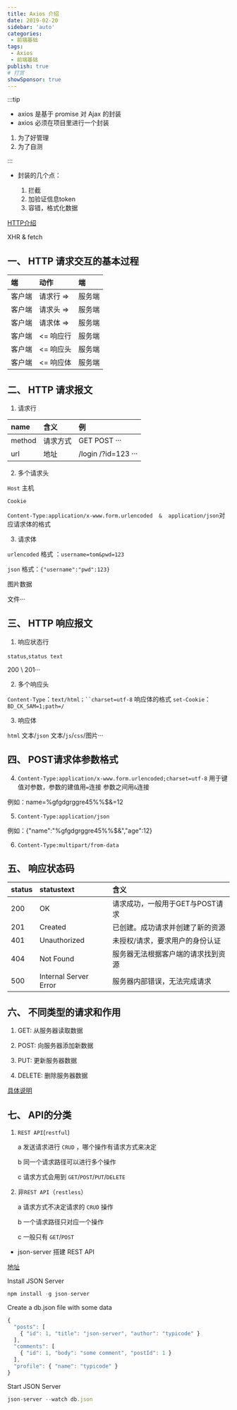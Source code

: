 ```yaml
---
title: Axios 介绍
date: 2019-02-20
sidebar: 'auto'
categories:
 - 前端基础
tags:
 - Axios
 - 前端基础
publish: true
# 打赏
showSponsor: true
---
```


:::tip

- axios 是基于 promise 对 Ajax 的封装
- axios 必须在项目里进行一个封装

1. 为了好管理
2. 为了自测

:::

- 封装的几个点：

  1. 拦截
  2. 加验证信息token
  3. 容错，格式化数据

[HTTP介绍](https://developer.mozilla.org/zh-CN/docs/Web/HTTP/Overview)

XHR & fetch

## 一、 HTTP 请求交互的基本过程

| 端     | 动作      | 端     |
| :----- | :-------- | :----- |
| 客户端 | 请求行 => | 服务端 |
| 客户端 | 请求头 => | 服务端 |
| 客户端 | 请求体 => | 服务端 |
| 客户端 | <= 响应行 | 服务端 |
| 客户端 | <= 响应头 | 服务端 |
| 客户端 | <= 响应体 | 服务端 |

## 二、 HTTP 请求报文

1. 请求行

 | name   | 含义     | 例                  |
 | :----- | :------- | :------------------ |
 | method | 请求方式 | GET POST ···        |
 | url    | 地址     | /login /?id=123 ··· |

2. 多个请求头

`Host` 主机

`Cookie`

`Content-Type:application/x-www.form.urlencoded  &  application/json`对应请求体的格式

3. 请求体

`urlencoded` 格式 ：`username=tom&pwd=123`

`json` 格式：`{"username":"pwd":123}`

图片数据

文件···

## 三、 HTTP 响应报文

1. 响应状态行

`status`,`status text`

200 \ 201···

2. 多个响应头

`Content-Type`：`text/html；``charset=utf-8` 响应体的格式
`set-Cookie`：`BD_CK_SAM=1;path=/`

3. 响应体

`html` 文本/`json` 文本/`js`/`css`/图片···

## 四、 POST请求体参数格式

4. `Content-Type:application/x-www.form.urlencoded;charset=utf-8`
用于键值对参数，参数的建值用`=`连接 参数之间用`&`连接

例如：name=%gfgdgrggre45%%$&=12

5. `Content-Type:application/json`

例如：{"name":"%gfgdgrggre45%%$&","age":12}

6. `Content-Type:multipart/from-data`

## 五、 响应状态码

| status | statustext            | 含义                               |
| :----- | :-------------------- | :--------------------------------- |
| 200    | OK                    | 请求成功，一般用于GET与POST请求    |
| 201    | Created               | 已创建。成功请求并创建了新的资源   |
| 401    | Unauthorized          | 未授权/请求，要求用户的身份认证    |
| 404    | Not Found             | 服务器无法根据客户端的请求找到资源 |
| 500    | Internal Server Error | 服务器内部错误，无法完成请求       |

## 六、 不同类型的请求和作用

1. GET:  从服务器读取数据

2. POST:  向服务器添加新数据

3. PUT:  更新服务器数据

4. DELETE:  删除服务器数据

[具体说明](http://zguangju.gitee.io/Frontend/Axios/axios3.html)

## 七、 API的分类

1. ` REST API `(`restful`)

    a  发送请求进行 `CRUD` ，哪个操作有请求方式来决定

    b  同一个请求路径可以进行多个操作

    c  请求方式会用到 `GET`/`POST`/`PUT`/`DELETE`

2. 非` REST API `（`restless`）

    a  请求方式不决定请求的 `CRUD` 操作

    b  一个请求路径只对应一个操作

    c  一般只有 `GET`/`POST`

- json-server 搭建 REST API

[地址](https://github.com/typicode/json-server)

Install JSON Server

```js
npm install -g json-server
```

Create a db.json file with some data

```js
{
  "posts": [
    { "id": 1, "title": "json-server", "author": "typicode" }
  ],
  "comments": [
    { "id": 1, "body": "some comment", "postId": 1 }
  ],
  "profile": { "name": "typicode" }
}
```

Start JSON Server

```js
json-server --watch db.json
```
